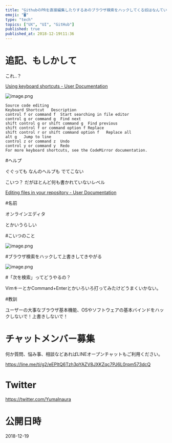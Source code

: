 ```yaml
---
title: "GithubのPRを直接編集したりするあのブラウザ検索をハックしてくる奴はなんていうの？ヘルプは？ショートカットは？"
emoji: "🖥"
type: "tech"
topics: ["UX", "UI", "GitHub"]
published: true
published_at: 2018-12-19t11:36
---
```



# 追記、もしかして

これ‥？

[Using keyboard shortcuts - User Documentation](https://help.github.com/articles/using-keyboard-shortcuts/)

![image.png](https://qiita-image-store.s3.amazonaws.com/0/89618/ec94865c-233c-6dc9-6f6a-d9f60499887d.png)


```
Source code editing
Keyboard Shortcut	Description
control f or command f	Start searching in file editor
control g or command g	Find next
shift control g or shift command g	Find previous
shift control f or command option f	Replace
shift control r or shift command option f	Replace all
alt g	Jump to line
control z or command z	Undo
control y or command y	Redo
For more keyboard shortcuts, see the CodeMirror documentation.
```

#ヘルプ

ぐぐっても
なんのヘルプも
でてこない

こいつ？ だがほとんど何も書かれていないレベル

[Editing files in your repository - User Documentation](https://help.github.com/articles/editing-files-in-your-repository/)

#名前

オンラインエディタ

とかいうらしい

#こいつのこと

![image.png](https://qiita-image-store.s3.amazonaws.com/0/89618/8ef3cc02-eab3-1961-af9f-af09711ca8c2.png)

#ブラウザ検索をハックして上書きしてきやがる

![image.png](https://qiita-image-store.s3.amazonaws.com/0/89618/e572a1ec-8bec-0aac-a59a-a5591a652e70.png)

#「次を検索」ってどうやるの？

VimキーとかCommand+Enterとかいろいろ打ってみたけどうまくいかない。

#教訓

ユーザーの大事なブラウザ基本機能、OSやソフトウェアの基本バインドをハックしないで！上書きしないで！








<!-- Update From Qiita API -->

# チャットメンバー募集


何か質問、悩み事、相談などあればLINEオープンチャットもご利用ください。

https://line.me/ti/g2/eEPltQ6Tzh3pYAZV8JXKZqc7PJ6L0rpm573dcQ





# Twitter


https://twitter.com/YumaInaura


<!-- Update From Qiita API -->



# 公開日時

2018-12-19
